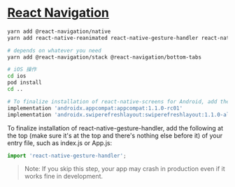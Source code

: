 # [React Navigation](https://reactnavigation.org/docs/getting-started)

```bash
yarn add @react-navigation/native
yarn add react-native-reanimated react-native-gesture-handler react-native-screens @react-native-community/masked-view react-native-safe-area-context

# depends on whatever you need
yarn add @react-navigation/stack @react-navigation/bottom-tabs
```

```bash
# iOS 操作
cd ios
pod install
cd ..

# To finalize installation of react-native-screens for Android, add the following two lines to dependencies section in android/app/build.gradle:
implementation 'androidx.appcompat:appcompat:1.1.0-rc01'
implementation 'androidx.swiperefreshlayout:swiperefreshlayout:1.1.0-alpha02'
```

To finalize installation of react-native-gesture-handler, add the following at the top (make sure it's at the top and there's nothing else before it) of your entry file, such as index.js or App.js:

```js
import 'react-native-gesture-handler';
```

> Note: If you skip this step, your app may crash in production even if it works fine in development.
